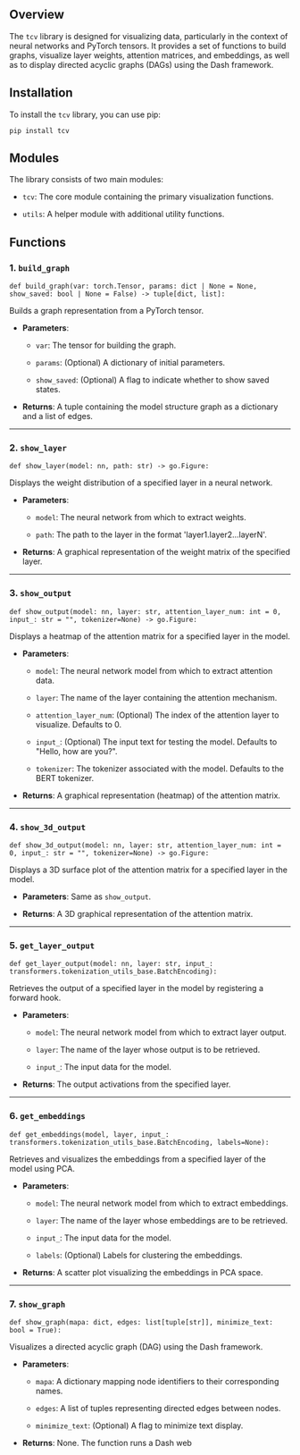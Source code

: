 ## Overview

The `tcv` library is designed for visualizing data, particularly in the context of neural networks and PyTorch tensors. It provides a set of functions to build graphs, visualize layer weights, attention matrices, and embeddings, as well as to display directed acyclic graphs (DAGs) using the Dash framework.

## Installation

To install the `tcv` library, you can use pip:

`pip install tcv`

## Modules

The library consists of two main modules:

-  `tcv`: The core module containing the primary visualization functions.

-  `utils`: A helper module with additional utility functions.

## Functions

### 1\. `build_graph`

`def build_graph(var: torch.Tensor, params: dict | None = None, show_saved: bool | None = False) -> tuple[dict, list]:`

Builds a graph representation from a PyTorch tensor.

-  **Parameters**:

   -  `var`: The tensor for building the graph.

   -  `params`: (Optional) A dictionary of initial parameters.

   -  `show_saved`: (Optional) A flag to indicate whether to show saved states.

-  **Returns**: A tuple containing the model structure graph as a dictionary and a list of edges.

---

### 2\. `show_layer`

`def show_layer(model: nn, path: str) -> go.Figure:`

Displays the weight distribution of a specified layer in a neural network.

-  **Parameters**:

   -  `model`: The neural network from which to extract weights.

   -  `path`: The path to the layer in the format 'layer1.layer2...layerN'.

-  **Returns**: A graphical representation of the weight matrix of the specified layer.

---

### 3\. `show_output`

`def show_output(model: nn, layer: str, attention_layer_num: int = 0, input_: str = "", tokenizer=None) -> go.Figure:`

Displays a heatmap of the attention matrix for a specified layer in the model.

-  **Parameters**:

   -  `model`: The neural network model from which to extract attention data.

   -  `layer`: The name of the layer containing the attention mechanism.

   -  `attention_layer_num`: (Optional) The index of the attention layer to visualize. Defaults to 0.

   -  `input_`: (Optional) The input text for testing the model. Defaults to "Hello, how are you?".

   -  `tokenizer`: The tokenizer associated with the model. Defaults to the BERT tokenizer.

-  **Returns**: A graphical representation (heatmap) of the attention matrix.

---

### 4\. `show_3d_output`

`def show_3d_output(model: nn, layer: str, attention_layer_num: int = 0, input_: str = "", tokenizer=None) -> go.Figure:`

Displays a 3D surface plot of the attention matrix for a specified layer in the model.

-  **Parameters**: Same as `show_output`.

-  **Returns**: A 3D graphical representation of the attention matrix.

---

### 5\. `get_layer_output`

`def get_layer_output(model: nn, layer: str, input_: transformers.tokenization_utils_base.BatchEncoding):`

Retrieves the output of a specified layer in the model by registering a forward hook.

-  **Parameters**:

   -  `model`: The neural network model from which to extract layer output.

   -  `layer`: The name of the layer whose output is to be retrieved.

   -  `input_`: The input data for the model.

-  **Returns**: The output activations from the specified layer.

---

### 6\. `get_embeddings`

`def get_embeddings(model, layer, input_: transformers.tokenization_utils_base.BatchEncoding, labels=None):`

Retrieves and visualizes the embeddings from a specified layer of the model using PCA.

-  **Parameters**:

   -  `model`: The neural network model from which to extract embeddings.

   -  `layer`: The name of the layer whose embeddings are to be retrieved.

   -  `input_`: The input data for the model.

   -  `labels`: (Optional) Labels for clustering the embeddings.

-  **Returns**: A scatter plot visualizing the embeddings in PCA space.

---

### 7\. `show_graph`

`def show_graph(mapa: dict, edges: list[tuple[str]], minimize_text: bool = True):`

Visualizes a directed acyclic graph (DAG) using the Dash framework.

-  **Parameters**:

   -  `mapa`: A dictionary mapping node identifiers to their corresponding names.

   -  `edges`: A list of tuples representing directed edges between nodes.

   -  `minimize_text`: (Optional) A flag to minimize text display.

-  **Returns**: None. The function runs a Dash web


